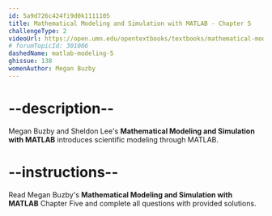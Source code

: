 ```yaml
---
id: 5a9d726c424fi9d0k1111105
title: Mathematical Modeling and Simulation with MATLAB - Chapter 5
challengeType: 2
videoUrl: https://open.umn.edu/opentextbooks/textbooks/mathematical-modeling-and-simulation-with-matlab
# forumTopicId: 301086
dashedName: matlab-modeling-5
ghissue: 138
womenAuthor: Megan Buzby 
---
```


# --description--

Megan Buzby and Sheldon Lee's __Mathematical Modeling and Simulation with MATLAB__ introduces scientific modeling through MATLAB.

# --instructions--

Read Megan Buzby's __Mathematical Modeling and Simulation with MATLAB__ Chapter Five and complete all questions with provided solutions.